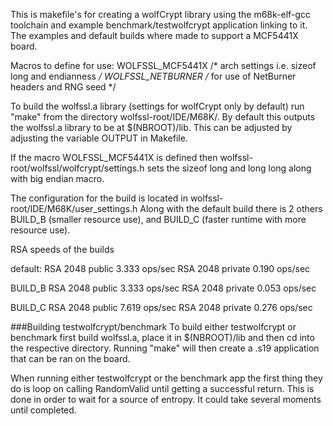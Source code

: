 This is makefile's for creating a wolfCrypt library using the m68k-elf-gcc
toolchain and example benchmark/testwolfcrypt application linking to it. The
examples and default builds where made to support a MCF5441X board.

Macros to define for use:
WOLFSSL_MCF5441X /* arch settings i.e. sizeof long and endianness */
WOLFSSL_NETBURNER /* for use of NetBurner headers and RNG seed */


To build the wolfssl.a library (settings for wolfCrypt only by default) run
"make" from the directory wolfssl-root/IDE/M68K/.
By default this outputs the wolfssl.a library to be at $(NBROOT)/lib. This can
be adjusted by adjusting the variable OUTPUT in Makefile.

If the macro WOLFSSL_MCF5441X is defined then
wolfssl-root/wolfssl/wolfcrypt/settings.h sets the sizeof long and long long
along with big endian macro.

The configuration for the build is located in wolfssl-root/IDE/M68K/user_settings.h
Along with the default build there is 2 others BUILD_B (smaller resource use),
and BUILD_C (faster runtime with more resource use).

RSA speeds of the builds

default:
RSA 2048 public 3.333 ops/sec
RSA 2048 private 0.190 ops/sec

BUILD_B
RSA 2048 public 3.333 ops/sec
RSA 2048 private 0.053 ops/sec

BUILD_C
RSA 2048 public 7.619 ops/sec
RSA 2048 private 0.276 ops/sec

###Building testwolfcrypt/benchmark
To build either testwolfcrypt or benchmark first build wolfssl.a, place it in
$(NBROOT)/lib and then cd into the respective directory. Running "make" will
then create a .s19 application that can be ran on the board.

When running either testwolfcrypt or the benchmark app the first thing they do
is loop on calling RandomValid until getting a successful return. This is done
in order to wait for a source of entropy. It could take several moments until
completed.

